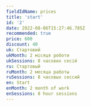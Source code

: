 ```yaml
---
fieldIdName: prices
title: 'start'
id: '2'
date: 2022-08-06T15:27:46.785Z
recommended: true
price: 600
discount: 40
uk: Стартовий
ukMonth: 2 місяця роботи
ukSessions: 8 часових сесій
ru: Стартовый
ruMonth: 2 месяца работы
ruSessions: 8 часовых сессий
en: Start
enMonth: 2 month of work
enSessions: 8 hour sessions
---
```

